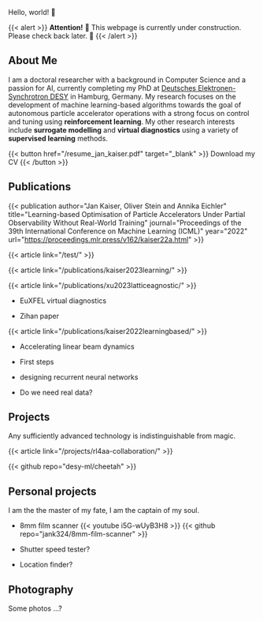 Hello, world! 🦦

{{< alert >}}
**Attention!** 🚧 This webpage is currently under construction. Please check back later. 🚧
{{< /alert >}}

## About Me

I am a doctoral researcher with a background in Computer Science and a passion for AI, currently completing my PhD at [Deutsches Elektronen-Synchrotron DESY](https://www.desy.de/) in Hamburg, Germany. My research focuses on the development of machine learning-based algorithms towards the goal of autonomous particle accelerator operations with a strong focus on control and tuning using **reinforcement learning**. My other research interests include **surrogate modelling** and **virtual diagnostics** using a variety of **supervised learning** methods.

{{< button href="/resume_jan_kaiser.pdf" target="_blank" >}}
Download my CV
{{< /button >}}

## Publications

{{< publication author="Jan Kaiser, Oliver Stein and Annika Eichler" title="Learning-based Optimisation of Particle Accelerators Under Partial Observability Without Real-World Training" journal="Proceedings of the 39th International Conference on Machine Learning (ICML)" year="2022" url="https://proceedings.mlr.press/v162/kaiser22a.html" >}}

{{< article link="/test/" >}} <br>

{{< article link="/publications/kaiser2023learning/" >}} <br>

{{< article link="/publications/xu2023latticeagnostic/" >}} <br>

- EuXFEL virtual diagnostics

- Zihan paper

{{< article link="/publications/kaiser2022learningbased/" >}} <br>

- Accelerating linear beam dynamics

- First steps

- designing recurrent neural networks

- Do we need real data?

## Projects

Any sufficiently advanced technology is indistinguishable from magic.

{{< article link="/projects/rl4aa-collaboration/" >}} <br>

{{< github repo="desy-ml/cheetah" >}} <br>

## Personal projects

I am the the master of my fate, I am the captain of my soul.

- 8mm film scanner
  {{< youtube i5G-wUyB3H8 >}}
  {{< github repo="jank324/8mm-film-scanner" >}}

- Shutter speed tester?

- Location finder?

## Photography

Some photos ...?
